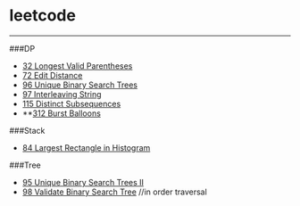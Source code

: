 # leetcode

***
###DP
  * [32 Longest Valid Parentheses](32/solution.cpp)
  * [72 Edit Distance](72/solution.cpp)
  * [96 Unique Binary Search Trees](96/solution.cpp)
  * [97 Interleaving String](97/solution.cpp)
  * [115 Distinct Subsequences](115/solution.cpp)
  * **[312 Burst Balloons](312/solution.cpp)

###Stack
  * [84 Largest Rectangle in Histogram](84/solution.cpp)

###Tree
  * [95 Unique Binary Search Trees II](95/solution.cpp)
  * [98 Validate Binary Search Tree](98/solution.cpp)   //in order traversal

